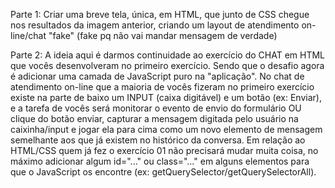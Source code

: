 Parte 1:
Criar uma breve tela, única, em HTML, que junto de CSS chegue nos resultados da imagem anterior, criando um
layout de atendimento on-line/chat "fake" (fake pq não vai mandar mensagem de verdade)

Parte 2:
A ideia aqui é darmos continuidade ao exercício do CHAT em HTML que vocês desenvolveram no primeiro exercício.
Sendo que o desafio agora é adicionar uma camada de JavaScript puro na "aplicação".
No chat de atendimento on-line que a maioria de vocês fizeram no primeiro exercício existe na parte de baixo um INPUT (caixa digitável) e um botão (ex: Enviar), e a tarefa de vocês será monitorar o evento de envio do formulário OU clique do botão enviar, capturar a mensagem digitada pelo usuário na caixinha/input e jogar ela para cima como um novo elemento de mensagem semelhante aos que já existem no histórico da conversa.
Em relação ao HTML/CSS quem já fez o exercício 01 não precisará mudar muita coisa, no máximo adicionar algum id="..." ou class="..." em alguns elementos para que o JavaScript os encontre (ex: getQuerySelector/getQuerySelectorAll).
